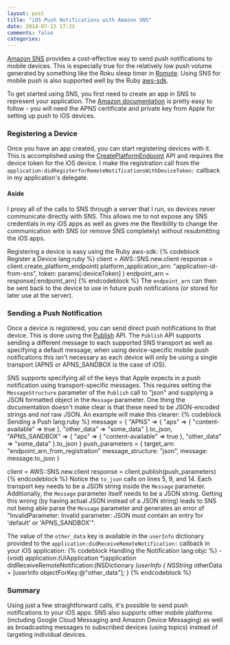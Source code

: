 ```yaml
---
layout: post
title: "iOS Push Notifications with Amazon SNS"
date: 2014-07-15 17:33
comments: false
categories:
---
```

[Amazon SNS](http://aws.amazon.com/sns/?nc1=h_l2_as) provides a cost-effective way to send push notifications to mobile devices. This is especially true for the relatively low push volume generated by something like the Roku sleep timer in [Romote](http://itunes.apple.com/us/app/romote/id488604877?ls=1&mt=8&at=10l5G3&ct=blog). Using SNS for mobile push is also supported well by the Ruby [aws-sdk](https://github.com/aws/aws-sdk-ruby).

<!-- more -->
To get started using SNS, you first need to create an app in SNS to represent your application. The [Amazon documentation](http://docs.aws.amazon.com/sns/latest/dg/mobile-push-send-register.html) is pretty easy to follow - you will need the APNS certificate and private key from Apple for setting up push to iOS devices.

### Registering a Device ###
Once you have an app created, you can start registering devices with it. This is accomplished using the [CreatePlatformEndpoint](http://docs.aws.amazon.com/sns/latest/api/API_CreatePlatformEndpoint.html) API and requires the device token for the iOS device. I make the registration call from the `application:didRegisterforRemoteNotificationsWithDeviceToken:` callback in my application's delegate.

#### Aside ####
I proxy all of the calls to SNS through a server that I run, so devices never communicate directly with SNS. This allows me to not expose any SNS credentials in my iOS apps as well as gives me the flexibility to change the communication with SNS (or remove SNS completely) without resubmitting the iOS apps.

Registering a device is easy using the Ruby aws-sdk:
{% codeblock Register a Device lang:ruby %}
client = AWS::SNS.new.client
response = client.create_platform_endpoint(
  platform_application_arn: "application-id-from-sns",
  token: params[:deviceToken]
)
endpoint_arn = response[:endpoint_arn]
{% endcodeblock %}
The `endpoint_arn` can then be sent back to the device to use in future push notifications (or stored for later use at the server).

### Sending a Push Notification ###
Once a device is registered, you can send direct push notifications to that device. This is done using the [Publish](http://docs.aws.amazon.com/sns/latest/api/API_Publish.html) API. The `Publish` API supports sending a different message to each supported SNS transport as well as specifying a default message; when using device-specific mobile push notifications this isn't necessary as each device will only be using a single transport (APNS or APNS_SANDBOX is the case of iOS).

SNS supports specifying all of the keys that Apple expects in a push notification using transport-specific messages. This requires setting the `MessageStructure` parameter of the `Publish` call to "json" and supplying a JSON formatted object in the `Message` parameter. One thing the documentation doesn't make clear is that these need to be JSON-encoded strings and not raw JSON. An example will make this clearer:
{% codeblock Sending a Push lang:ruby %}
message = {
  "APNS" => {
    "aps" => { "content-available" => true },
    "other_data" => "some_data"
  }.to_json,
  "APNS_SANDBOX" => {
    "aps" => { "content-available" => true },
    "other_data" => "some_data"
  }.to_json
}
push_parameters = {
  target_arn: "endpoint_arn_from_registration"
  message_structure: "json",
  message: message.to_json
}

client = AWS::SNS.new.client
response = client.publish(push_parameters)
{% endcodeblock %}
Notice the `to_json` calls on lines 5, 9, and 14. Each transport key needs to be a JSON string inside the `Message` parameter. Additionally, the `Message` parameter itself needs to be a JSON string. Getting this wrong (by having actual JSON instead of a JSON string) leads to SNS not being able parse the `Message` parameter and generates an error of "InvalidParameter: Invalid parameter: JSON must contain an entry for 'default' or 'APNS_SANDBOX'".

The value of the `other_data` key is available in the `userInfo` dictionary provided to the `application:didReceiveRemoteNotification:` callback in your iOS application:
{% codeblock Handling the Notification lang:objc %}
-(void) application:(UIApplication *)application didReceiveRemoteNotification:(NSDictionary *)userInfo {
    NSString* otherData = [userInfo objectForKey:@"other_data"];
}
{% endcodeblock %}

### Summary ###
Using just a few straightforward calls, it's possible to send push notifications to your iOS apps. SNS also supports other mobile platforms (including Google Cloud Messaging and Amazon Device Messaging) as well as broadcasting messages to subscribed devices (using topics) instead of targeting individual devices.
